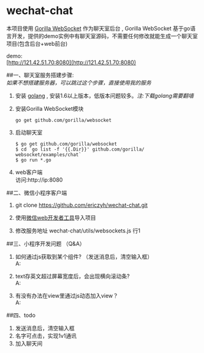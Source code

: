 # wechat-chat

本项目使用 [Gorilla WebSocket](https://github.com/gorilla/websocket) 作为聊天室后台 , Gorilla WebSocket 基于go语言开发，提供的demo实例中有聊天室源码，不需要任何修改就能生成一个聊天室项目(包含后台+web前台)

demo:   
[http://121.42.51.70:8080](http://121.42.51.70:8080)


##一、聊天室服务搭建步骤:   
*如果不想搭建服务器，可以跳过这个步骤，直接使用我的服务*

1. 安装 [golang](https://golang.org/) , 安装1.6以上版本，低版本问题较多。*注:下载golang需要翻墙*

2. 安装Gorilla WebSocket模块   
   ```
   go get github.com/gorilla/websocket
   ``` 
     
3. 启动聊天室
   ```
   $ go get github.com/gorilla/websocket    
   $ cd `go list -f '{{.Dir}}' github.com/gorilla/   websocket/examples/chat`
   $ go run *.go  
   ```

4. web客户端   
   访问:http://ip:8080


##二、微信小程序客户端

1. git clone https://github.com/ericzyh/wechat-chat.git

2. 使用[微信web开发者工具](https://mp.weixin.qq.com/debug/wxadoc/dev/devtools/devtools.html)导入项目

3. 修改服务地址
   wechat-chat/utils/websockets.js 行1
   
   
##三、小程序开发问题 （Q&A）   
1. 如何通过js获取到某个组件? （发送消息后，清空输入框）   
A: 

2. text存英文超过屏幕宽度后，会出现横向滚动条?    
A:     

3. 有没有办法在view里通过js动态加入view？    
A:    

##四、todo

1. 发送消息后，清空输入框   
2. 名字可点击，实现1v1通讯
3. 加入聊天间

   
